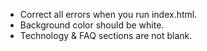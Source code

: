 - Correct all errors when you run index.html.
- Background color should be white.
- Technology & FAQ sections are not blank.
